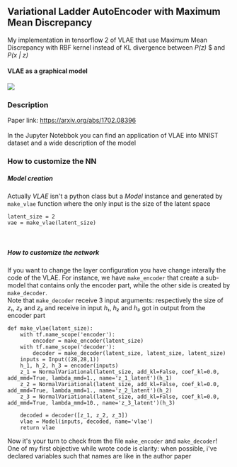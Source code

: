 ## Variational Ladder AutoEncoder with Maximum Mean Discrepancy
My implementation in tensorflow 2 of VLAE that use Maximum Mean Discrepancy with RBF kernel instead of KL divergence between _P(z)_ $ and _P(x | z)_
#### VLAE as a graphical model
![](https://i.ibb.co/yp7gwwT/vlae.png)

### Description

Paper link: https://arxiv.org/abs/1702.08396 <br>
<br>
In the Jupyter Notebbok you can find an application of VLAE into MNIST dataset and a wide description of the model

### How to customize the NN
##### Model creation
Actually _VLAE_ isn't a python class but a _Model_ instance and generated by `make_vlae` function where the only input is the size of the latent space

    latent_size = 2
    vae = make_vlae(latent_size)
<br>

##### How to customize the network
If you want to change the layer configuration you have change interally the code of the VLAE. For instance, we have `make_encoder` that create a sub-model that contains only the encoder part, while the other side is created by `make_decoder`. <br>Note that `make_decoder` receive 3 input arguments: respectively the size of _z&#8321;_, _z&#8322;_ and _z&#8323;_ and receive in input _h&#8321;_, _h&#8322;_ and _h&#8323;_ got in output from the encoder part

    def make_vlae(latent_size):
        with tf.name_scope('encoder'):
            encoder = make_encoder(latent_size)
        with tf.name_scope('decoder'):
            decoder = make_decoder(latent_size, latent_size, latent_size)
        inputs = Input((28,28,1))
        h_1, h_2, h_3 = encoder(inputs)
        z_1 = NormalVariational(latent_size, add_kl=False, coef_kl=0.0, add_mmd=True, lambda_mmd=1., name='z_1_latent')(h_1)
        z_2 = NormalVariational(latent_size, add_kl=False, coef_kl=0.0, add_mmd=True, lambda_mmd=1., name='z_2_latent')(h_2)
        z_3 = NormalVariational(latent_size, add_kl=False, coef_kl=0.0, add_mmd=True, lambda_mmd=10., name='z_3_latent')(h_3)
        
        decoded = decoder([z_1, z_2, z_3])
        vlae = Model(inputs, decoded, name='vlae')
        return vlae

Now it's your turn to check from the file `make_encoder` and `make_decoder`! One of my first objective while wrote code is clarity: when possible, i've declared variables such that names are like in the author paper
